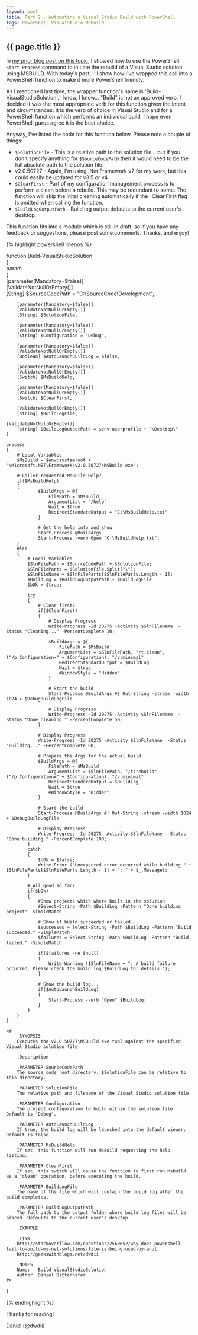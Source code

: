 ```yaml
---
layout: post
title: Part 2 - Automating a Visual Studio Build with PowerShell  
tags: PowerShell VisualStudio MSBuild
---
```

{{ page.title }}
-------------------------------------------------
In [my prior blog post on this topic](/2011/05/20/Automating-a-Visual-Studio-Build-with-PowerShell-Part-1.html), I showed how to use the PowerShell `Start-Process` 
command to initiate the rebuild of a Visual Studio solution using MSBUILD. With today's post, I'll show how I've wrapped this call into a PowerShell function to 
make it more PowerShell friendly.

As I mentioned last time, the wrapper function's name is 'Build-VisualStudioSolution'. I know, I know... "Build" is not an approved verb. I decided it was the 
most appropriate verb for this function given the intent and circumstances. It is the verb of choice in Visual Studio and for a PowerShell function which 
performs an individual build, I hope even PowerShell gurus agree it is the best choice.

Anyway, I've listed the code for this function below. Please note a couple of things:

* `$SolutionFile` - This is a relative path to the solution file... but if you don't specify anything for `$SourceCodePath` then it would need to be the 
full absolute path to the solution file.
* v2.0.50727 - Again, I'm using .Net Framework v2 for my work, but this could easily be updated for v3.5 or v4.
* `$ClearFirst` - Part of my configuration management process is to perform a clean before a rebuild. This may be redundant to some. The function will 
skip the inital cleaning automatically if the -CleanFirst flag is omitted when calling the function.
* `$BuildLogOutputPath` - Build log output defaults to the current user's desktop.

This function fits into a module which is still in draft, so if you have any feedback or suggestions, please post some comments. Thanks, and enjoy!

{% highlight powershell linenos %}

function Build-VisualStudioSolution            
{            
    param            
    (            
        [parameter(Mandatory=$false)]            
        [ValidateNotNullOrEmpty()]             
        [String] $SourceCodePath = "C:\SourceCode\Development\",            
            
        [parameter(Mandatory=$false)]            
        [ValidateNotNullOrEmpty()]             
        [String] $SolutionFile,            
                    
        [parameter(Mandatory=$false)]            
        [ValidateNotNullOrEmpty()]             
        [String] $Configuration = "Debug",            
                    
        [parameter(Mandatory=$false)]            
        [ValidateNotNullOrEmpty()]             
        [Boolean] $AutoLaunchBuildLog = $false,            
            
        [parameter(Mandatory=$false)]            
        [ValidateNotNullOrEmpty()]             
        [Switch] $MsBuildHelp,            
                    
        [parameter(Mandatory=$false)]            
        [ValidateNotNullOrEmpty()]             
        [Switch] $CleanFirst,            
                    
        [ValidateNotNullOrEmpty()]             
        [string] $BuildLogFile,            
               
	[ValidateNotNullOrEmpty()]                  
        [string] $BuildLogOutputPath = $env:userprofile + "\Desktop\"            
    )            
                
    process            
    {            
        # Local Variables            
        $MsBuild = $env:systemroot + "\Microsoft.NET\Framework\v2.0.50727\MSBuild.exe";            
                
        # Caller requested MsBuild Help?            
        if($MsBuildHelp)            
        {            
                $BuildArgs = @{            
                    FilePath = $MsBuild            
                    ArgumentList = "/help"            
                    Wait = $true            
                    RedirectStandardOutput = "C:\MsBuildHelp.txt"            
                }            
            
                # Get the help info and show            
                Start-Process @BuildArgs            
                Start-Process -verb Open "C:\MsBuildHelp.txt";            
        }            
        else            
        {            
            # Local Variables            
            $SlnFilePath = $SourceCodePath + $SolutionFile;            
            $SlnFileParts = $SolutionFile.Split("\");            
            $SlnFileName = $SlnFileParts[$SlnFileParts.Length - 1];            
            $BuildLog = $BuildLogOutputPath + $BuildLogFile            
            $bOk = $true;            
                        
            try            
            {            
                # Clear first?            
                if($CleanFirst)            
                {            
                    # Display Progress            
                    Write-Progress -Id 20275 -Activity $SlnFileName  -Status "Cleaning..." -PercentComplete 10;            
                            
                    $BuildArgs = @{            
                        FilePath = $MsBuild            
                        ArgumentList = $SlnFilePath, "/t:clean", ("/p:Configuration=" + $Configuration), "/v:minimal"            
                        RedirectStandardOutput = $BuildLog            
                        Wait = $true            
                        #WindowStyle = "Hidden"            
                    }            
            
                    # Start the build            
                    Start-Process @BuildArgs #| Out-String -stream -width 1024 > $DebugBuildLogFile             
                                
                    # Display Progress            
                    Write-Progress -Id 20275 -Activity $SlnFileName  -Status "Done cleaning." -PercentComplete 50;            
                }            
            
                # Display Progress            
                Write-Progress -Id 20275 -Activity $SlnFileName  -Status "Building..." -PercentComplete 60;            
                            
                # Prepare the Args for the actual build            
                $BuildArgs = @{            
                    FilePath = $MsBuild            
                    ArgumentList = $SlnFilePath, "/t:rebuild", ("/p:Configuration=" + $Configuration), "/v:minimal"            
                    RedirectStandardOutput = $BuildLog            
                    Wait = $true            
                    #WindowStyle = "Hidden"            
                }            
            
                # Start the build            
                Start-Process @BuildArgs #| Out-String -stream -width 1024 > $DebugBuildLogFile             
                            
                # Display Progress            
                Write-Progress -Id 20275 -Activity $SlnFileName  -Status "Done building." -PercentComplete 100;            
            }            
            catch            
            {            
                $bOk = $false;            
                Write-Error ("Unexpected error occurred while building " + $SlnFileParts[$SlnFileParts.Length - 1] + ": " + $_.Message);            
            }            
                        
            # All good so far?            
            if($bOk)            
            {            
                #Show projects which where built in the solution            
                #Select-String -Path $BuildLog -Pattern "Done building project" -SimpleMatch            
                            
                # Show if build succeeded or failed...            
                $successes = Select-String -Path $BuildLog -Pattern "Build succeeded." -SimpleMatch            
                $failures = Select-String -Path $BuildLog -Pattern "Build failed." -SimpleMatch            
                            
                if($failures -ne $null)            
                {            
                    Write-Warning ($SlnFileName + ": A build failure occurred. Please check the build log $BuildLog for details.");            
                }            
                            
                # Show the build log...            
                if($AutoLaunchBuildLog)            
                {            
                    Start-Process -verb "Open" $BuildLog;            
                }            
            }            
        }            
    }            
                
    <#
        .SYNOPSIS
        Executes the v2.0.50727\MSBuild.exe tool against the specified Visual Studio solution file.
        
        .Description
        
        .PARAMETER SourceCodePath
        The source code root directory. $SolutionFile can be relative to this directory. 
        
        .PARAMETER SolutionFile
        The relative path and filename of the Visual Studio solution file.
        
        .PARAMETER Configuration
        The project configuration to build within the solution file. Default is "Debug".
        
        .PARAMETER AutoLaunchBuildLog
        If true, the build log will be launched into the default viewer. Default is false.
        
        .PARAMETER MsBuildHelp
        If set, this function will run MsBuild requesting the help listing.
        
        .PARAMETER CleanFirst
        If set, this switch will cause the function to first run MsBuild as a "clean" operation, before executing the build.
        
        .PARAMETER BuildLogFile
        The name of the file which will contain the build log after the build completes.
        
        .PARAMETER BuildLogOutputPath
        The full path to the output folder where build log files will be placed. Defaults to the current user's desktop.
        
        .EXAMPLE
        
        .LINK
        http://stackoverflow.com/questions/2560652/why-does-powershell-fail-to-build-my-net-solutions-file-is-being-used-by-anot
        http://geekswithblogs.net/dwdii
        
        .NOTES
        Name:   Build-VisualStudioSolution
        Author: Daniel Dittenhafer
    #>                
}

{% endhighlight %}

Thanks for reading!

[Daniel (@dwdii)](http://twitter.com/dwdii)
